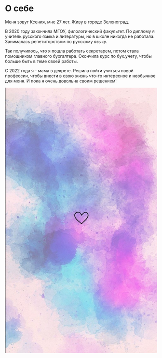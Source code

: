 # О себе

Меня зовут Ксения, мне 27 лет. Живу в городе Зеленоград.

В 2020 году закончила МГОУ, филологический факультет. По диплому я учитель русского языка и литературы, но в школе никогда не работала. Занималась репетиторством по русскому языку. 

Так получилось, что я пошла работать секретарем, потом стала помощником главного бухгалтера. Окончила курс по бух.учету, чтобы больше быть в теме своей работы.

С 2022 года я - мама в декрете. Решила пойти учиться новой профессии, чтобы внести в свою жизнь что-то интересное и необычное для меня. И пока я очень довольна своим решением!

![alt text](Обои.jpeg)

